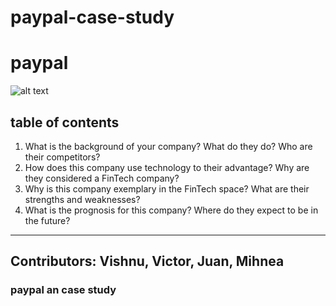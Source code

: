 # paypal-case-study
# paypal
![alt text](https://www.google.com/url?sa=i&url=https%3A%2F%2Fwww.pcmag.com%2Freviews%2Fpaypal&psig=AOvVaw3JkNBvcvAfaFFT_RZsjgQJ&ust=1703300112383000&source=images&cd=vfe&opi=89978449&ved=0CBIQjRxqFwoTCNiIq8SFooMDFQAAAAAdAAAAABAD)
## table of contents
1. What is the background of your company? What do they do? Who are their competitors?
2. How does this company use technology to their advantage? Why are they considered a FinTech company?
3. Why is this company exemplary in the FinTech space? What are their strengths and weaknesses?
4. What is the prognosis for this company? Where do they expect to be in the future?
---
Contributors:  Vishnu, Victor, Juan, Mihnea
---
### paypal an case study
